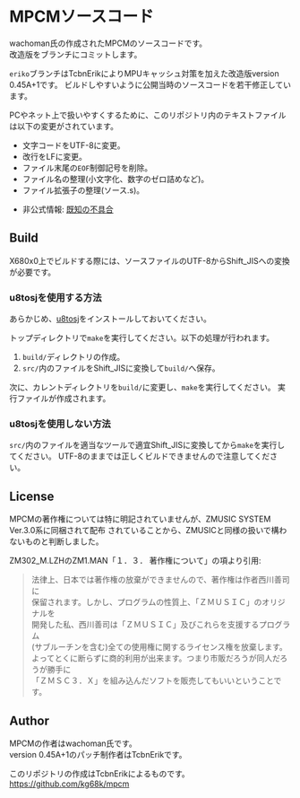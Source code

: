 # MPCMソースコード

wachoman氏の作成されたMPCMのソースコードです。  
改造版をブランチにコミットします。

`eriko`ブランチはTcbnErikによりMPUキャッシュ対策を加えた改造版version 0.45A+1です。
ビルドしやすいように公開当時のソースコードを若干修正しています。

PCやネット上で扱いやすくするために、このリポジトリ内のテキストファイルは以下の変更がされています。
* 文字コードをUTF-8に変更。
* 改行をLFに変更。
* ファイル末尾の`EOF`制御記号を削除。
* ファイル名の整理(小文字化、数字のゼロ詰めなど)。
* ファイル拡張子の整理(ソース.s)。

<!-- -->
* 非公式情報: [既知の不具合](https://github.com/kg68k/x68.memo/blob/main/tool/bugs.md#mpcm-version-045a)


## Build

X680x0上でビルドする際には、ソースファイルのUTF-8からShift_JISへの変換が必要です。

### u8tosjを使用する方法

あらかじめ、[u8tosj](https://github.com/kg68k/u8tosj)をインストールしておいてください。

トップディレクトリで`make`を実行してください。以下の処理が行われます。
1. `build/`ディレクトリの作成。
3. `src/`内のファイルをShift_JISに変換して`build/`へ保存。

次に、カレントディレクトリを`build/`に変更し、`make`を実行してください。
実行ファイルが作成されます。

### u8tosjを使用しない方法

`src/`内のファイルを適当なツールで適宜Shift_JISに変換してから`make`を実行してください。
UTF-8のままでは正しくビルドできませんので注意してください。


## License
MPCMの著作権については特に明記されていませんが、ZMUSIC SYSTEM Ver.3.0系に同梱されて配布
されていることから、ZMUSICと同様の扱いで構わないものと判断しました。

ZM302_M.LZHのZM1.MAN「１．３．  著作権について」の項より引用:

>   法律上、日本では著作権の放棄ができませんので、著作権は作者西川善司に  
> 保留されます。しかし、プログラムの性質上、「ＺＭＵＳＩＣ」のオリジナルを  
> 開発した私、西川善司は「ＺＭＵＳＩＣ」及びこれらを支援するプログラム  
> (サブルーチンを含む)全ての使用権に関するライセンス権を放棄します。  
> よってとくに断らずに商的利用が出来ます。つまり市販だろうが同人だろうが勝手に  
> 「ＺＭＳＣ３．Ｘ」を組み込んだソフトを販売してもいいということです。  


## Author
MPCMの作者はwachoman氏です。  
version 0.45A+1のパッチ制作者はTcbnErikです。  

このリポジトリの作成はTcbnErikによるものです。  
https://github.com/kg68k/mpcm
